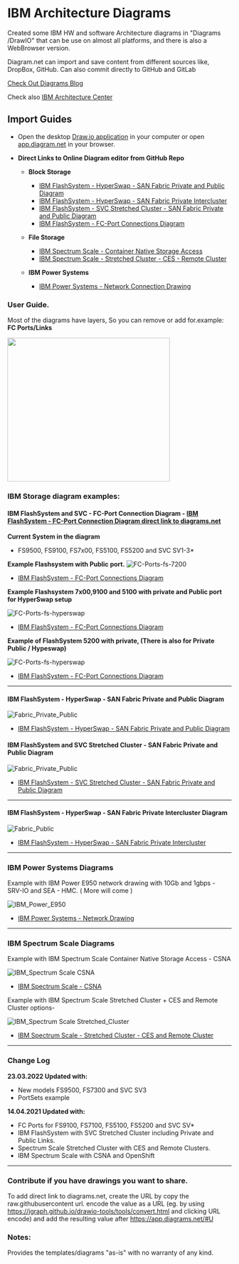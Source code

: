 # IBM Architecture Diagrams

Created some IBM HW and software Architecture diagrams in "Diagrams /DrawIO" that can be use on almost all platforms, and there is also a WebBrowser version. 

Diagram.net can import and save content from different sources like, DropBox, GitHub. 
Can also commit directly to GitHub and GitLab  

[Check Out Diagrams Blog](https://www.diagrams.net/blog)

Check also [IBM Architecture Center](https://www.ibm.com/cloud/garage/architectures/edit) 



## Import Guides
 - Open the desktop [Draw.io application](https://github.com/jgraph/drawio-desktop/releases) in your computer or open [app.diagram.net](https://app.diagrams.net/) in your browser.


 - **Direct Links to Online Diagram editor from GitHub Repo**

   - **Block Storage**
     - [IBM FlashSystem - HyperSwap - SAN Fabric Private and Public Diagram](https://app.diagrams.net/#Uhttps%3A%2F%2Fraw.githubusercontent.com%2Folemyk%2Fibm-archt-diagram%2Fmaster%2Fdrawio%2Fstorage%2FIBM_Flashsystem-HyperSwap-SAN-Fabric-Public-Private.drawio)
     - [IBM FlashSystem - HyperSwap - SAN Fabric Private Intercluster](https://app.diagrams.net/#Uhttps%3A%2F%2Fraw.githubusercontent.com%2Folemyk%2Fibm-archt-diagram%2Fmaster%2Fdrawio%2Fstorage%2FIBM_FlashSystem-HyperSwap-SAN-Fabric-Private-Intercluster.drawio)
     - [IBM FlashSystem - SVC Stretched Cluster - SAN Fabric Private and Public Diagram](https://app.diagrams.net/#Uhttps%3A%2F%2Fraw.githubusercontent.com%2Folemyk%2Fibm-archt-diagram%2Fdev%2Fdrawio%2Fstorage%2FIBM_Flashsystem_SVC_SAN_Fabric_Public_Private.drawio)
     - [IBM FlashSystem - FC-Port Connections Diagram ](https://app.diagrams.net/#Uhttps%3A%2F%2Fraw.githubusercontent.com%2Folemyk%2Fibm-archt-diagram%2Fdev%2Fdrawio%2Fstorage%2FIBM_FlashSystem_SVC_FC_Ports_Odd_Even_v3.drawio)
   
   - **File Storage**
     - [IBM Spectrum Scale - Container Native Storage Access](https://app.diagrams.net/#Uhttps%3A%2F%2Fraw.githubusercontent.com%2Folemyk%2Fibm-archt-diagram%2Fdev%2Fdrawio%2Fstorage%2FIBM_Spectrum_Scale_Container_Native_with_storage_cluster_logical.drawio)
     - [IBM Spectrum Scale - Stretched Cluster - CES - Remote Cluster](https://app.diagrams.net/#Uhttps%3A%2F%2Fraw.githubusercontent.com%2Folemyk%2Fibm-archt-diagram%2Fdev%2Fdrawio%2Fstorage%2FIBM_Spectrum_Scale_Stretched_Cluster_CES_Remote.drawio)
   
   - **IBM Power Systems**
      - [IBM Power Systems - Network Connection Drawing](https://app.diagrams.net/#Uhttps%3A%2F%2Fraw.githubusercontent.com%2Folemyk%2Fibm-archt-diagram%2Fdev%2Fdrawio%2Fpower-systems%2FIBM_power_systems_network_drawing.drawio)
   

### User Guide.

Most of the diagrams have layers, So you can remove or add for.example: **FC Ports/Links**

<img src="./images/diagram_layers_v2.png" width="365" height="323" />
                                                                     
### IBM Storage diagram examples:

#### IBM FlashSystem and SVC - FC-Port Connection Diagram - [IBM FlashSystem - FC-Port Connection Diagram direct link to diagrams.net ](https://app.diagrams.net/#Uhttps%3A%2F%2Fraw.githubusercontent.com%2Folemyk%2Fibm-archt-diagram%2Fv3%2Fdrawio%2Fstorage%2FIBM_FlashSystem_SVC_FC_Ports_Odd_Even_v3.drawio)
**Current System in the diagram**
   - FS9500, FS9100, FS7x00, FS5100, FS5200 and SVC SV1-3*

**Example Flashsystem with Public port.**
![FC-Ports-fs-7200](./images/storage/IBM_FlashSystem_SVC_8_FCPorts_Odd_Even_v2.png)
- [IBM FlashSystem - FC-Port Connections Diagram ](https://app.diagrams.net/#Uhttps%3A%2F%2Fraw.githubusercontent.com%2Folemyk%2Fibm-archt-diagram%2Fv3%2Fdrawio%2Fstorage%2FIBM_FlashSystem_SVC_FC_Ports_Odd_Even_v3.drawio)

**Example Flashsystem 7x00,9100 and 5100 with private and Public port for HyperSwap setup**

![FC-Ports-fs-hyperswap](./images/storage/IBM_FlashSystem_SVC_8FCPorts_Odd_Even_HyperSwap_v2.png)
- [IBM FlashSystem - FC-Port Connections Diagram ](https://app.diagrams.net/#Uhttps%3A%2F%2Fraw.githubusercontent.com%2Folemyk%2Fibm-archt-diagram%2Fv3%2Fdrawio%2Fstorage%2FIBM_FlashSystem_SVC_FC_Ports_Odd_Even_v3.drawio)

**Example of FlashSystem 5200 with private, (There is also for Private Public / Hypeswap)**

![FC-Ports-fs-hyperswap](./images/storage/IBM_FlashSystem_5200_8_FCPorts_Odd_Even_v2.png)
- [IBM FlashSystem - FC-Port Connections Diagram ](https://app.diagrams.net/#Uhttps%3A%2F%2Fraw.githubusercontent.com%2Folemyk%2Fibm-archt-diagram%2Fv3%2Fdrawio%2Fstorage%2FIBM_FlashSystem_SVC_FC_Ports_Odd_Even_v3.drawio)



---

#### IBM FlashSystem - HyperSwap - SAN Fabric Private and Public Diagram

![Fabric_Private_Public](./images/storage/IBM_Flashsystem-HyperSwap-SAN-Fabric-Public-Private.png)

- [IBM FlashSystem - HyperSwap - SAN Fabric Private and Public Diagram](https://app.diagrams.net/#Uhttps%3A%2F%2Fraw.githubusercontent.com%2Folemyk%2Fibm-archt-diagram%2Fmaster%2Fdrawio%2Fstorage%2FIBM_Flashsystem-HyperSwap-SAN-Fabric-Public-Private.drawio)

#### IBM FlashSystem and SVC Stretched Cluster - SAN Fabric Private and Public Diagram

![Fabric_Private_Public](./images/storage/IBM_Flashsystem_SVC_SAN_Fabric_Public_Private.png)

- [IBM FlashSystem - SVC Stretched Cluster - SAN Fabric Private and Public Diagram](https://app.diagrams.net/#Uhttps%3A%2F%2Fraw.githubusercontent.com%2Folemyk%2Fibm-archt-diagram%2Fmaster%2Fdrawio%2Fstorage%2FIBM_Flashsystem-HyperSwap-SAN-Fabric-Public-Private.drawio)


---

#### IBM FlashSystem - HyperSwap - SAN Fabric Private Intercluster Diagram               
                                                                                       
![Fabric_Public](./images/storage/IBM_FlashSystem-HyperSwap-SAN-Fabric-Private-Intercluster.png)      

- [IBM FlashSystem - HyperSwap - SAN Fabric Private Intercluster](https://app.diagrams.net/#Uhttps%3A%2F%2Fraw.githubusercontent.com%2Folemyk%2Fibm-archt-diagram%2Fmaster%2Fdrawio%2Fstorage%2FIBM_FlashSystem-HyperSwap-SAN-Fabric-Private-Intercluster.drawio)


----

### IBM Power Systems Diagrams

Example with IBM Power E950 network drawing with 10Gb and 1gbps - SRV-IO and SEA - HMC. ( More will come )

![IBM_Power_E950](./images/power-systems/IBM_Power_systems_network_drawing_P950_10Gb_1Gb.png)

 - [IBM Power Systems - Network Drawing](https://app.diagrams.net/#Uhttps%3A%2F%2Fraw.githubusercontent.com%2Folemyk%2Fibm-archt-diagram%2Fdev%2Fdrawio%2Fpower-systems%2FIBM_power_systems_network_drawing.drawio)


----

### IBM Spectrum Scale Diagrams

Example with IBM Spectrum Scale Container Native Storage Access - CSNA

![IBM_Spectrum Scale CSNA](./images/storage/IBM_Spectrum_Scale_Container_Native_with_storage_cluster_logical.png)

- [IBM Spectrum Scale - CSNA](https://app.diagrams.net/#Uhttps%3A%2F%2Fraw.githubusercontent.com%2Folemyk%2Fibm-archt-diagram%2Fdev%2Fdrawio%2Fstorage%2FIBM_Spectrum_Scale_Container_Native_with_storage_cluster_logical.drawio)

Example with IBM Spectrum Scale Stretched Cluster + CES and Remote Cluster options-  

![IBM_Spectrum Scale Stretched_Cluster](./images/storage/IBM_Spectrum_Scale_Stretched_Cluster_CES_Remote.png)

- [IBM Spectrum Scale - Stretched Cluster - CES and Remote Cluster](https://app.diagrams.net/#Uhttps%3A%2F%2Fraw.githubusercontent.com%2Folemyk%2Fibm-archt-diagram%2Fdev%2Fdrawio%2Fstorage%2FIBM_Spectrum_Scale_Stretched_Cluster_CES_Remote.drawio)


---

### Change Log

**23.03.2022 Updated with:**

- New models FS9500, FS7300 and SVC SV3
- PortSets example

**14.04.2021 Updated with:**

- FC Ports for FS9100, FS7100, FS5100, FS5200 and SVC SV*
- IBM FlashSystem with SVC Stretched Cluster including Private and Public Links.
- Spectrum Scale Stretched Cluster with CES and Remote Clusters. 
- IBM Spectrum Scale with CSNA and OpenShift


----
### Contribute if you have drawings you want to share.   
          
To add direct link to diagrams.net, create the URL by copy the raw.githubusercontent url. encode the value as a URL (eg. by using https://jgraph.github.io/drawio-tools/tools/convert.html and clicking URL encode) and add the resulting value after https://app.diagrams.net/#U         


### Notes:
Provides the templates/diagrams "as-is" with no warranty of any kind.
